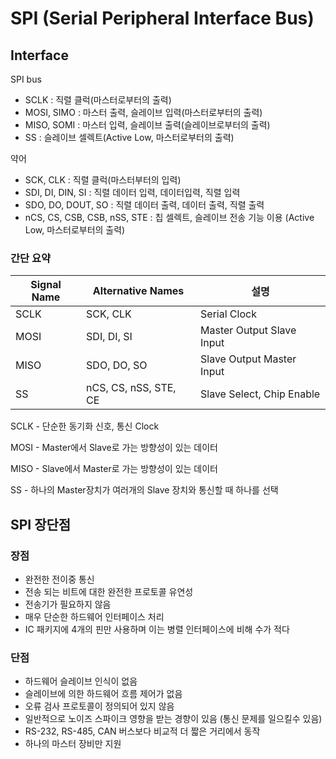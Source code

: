 # SPI (Serial Peripheral Interface Bus)



## Interface

SPI bus 

- SCLK : 직렬 클럭(마스터로부터의 출력)
- MOSI, SIMO : 마스터 출력, 슬레이브 입력(마스터로부터의 출력)
- MISO, SOMI : 마스터 입력, 슬레이브 출력(슬레이브로부터의 출력)
- SS : 슬레이브 셀렉트(Active Low, 마스터로부터의 출력)

약어

- SCK, CLK : 직렬 클럭(마스터부터의 입력)
- SDI, DI, DIN, SI : 직렬 데이터 입력, 데이터입력, 직렬 입력
- SDO, DO, DOUT, SO : 직렬 데이터 출력, 데이터 출력, 직렬 출력
- nCS, CS, CSB, CSB, nSS, STE : 칩 셀렉트, 슬레이브 전송 기능 이용 (Active Low, 마스터로부터의 출력)



### 간단 요약

| Signal Name | Alternative Names     | 설명                      |
| ----------- | --------------------- | ------------------------- |
| SCLK        | SCK, CLK              | Serial Clock              |
| MOSI        | SDI, DI, SI           | Master Output Slave Input |
| MISO        | SDO, DO, SO           | Slave Output Master Input |
| SS          | nCS, CS, nSS, STE, CE | Slave Select, Chip Enable |

SCLK - 단순한 동기화 신호, 통신 Clock

MOSI - Master에서 Slave로 가는 방향성이 있는 데이터 

MISO - Slave에서 Master로 가는 방향성이 있는 데이터 

SS - 하나의 Master장치가 여러개의 Slave 장치와 통신할 때 하나를 선택



## SPI 장단점

### 장점

- 완전한 전이중 통신
- 전송 되는 비트에 대한 완전한 프로토콜 유연성
- 전송기가 필요하지 않음
- 매우 단순한 하드웨어 인터페이스 처리
- IC 패키지에 4개의 핀만 사용하며 이는 병렬 인터페이스에 비해 수가 적다



### 단점

- 하드웨어 슬레이브 인식이 없음
- 슬레이브에 의한 하드웨어 흐름 제어가 없음
- 오류 검사 프로토콜이 정의되어 있지 않음
- 일반적으로 노이즈 스파이크 영향을 받는 경향이 있음 (통신 문제를 일으킬수 있음)
- RS-232, RS-485, CAN 버스보다 비교적 더 짧은 거리에서 동작
- 하나의 마스터 장비만 지원